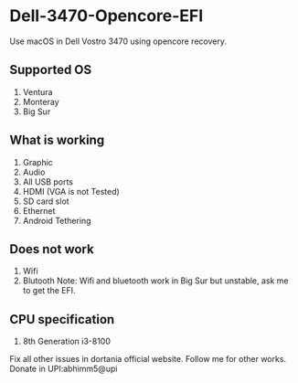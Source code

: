 # Dell-3470-Opencore-EFI
Use macOS in Dell Vostro 3470 using opencore recovery. 

## Supported OS
1. Ventura
2. Monteray
3. Big Sur

## What is working
1. Graphic 
2. Audio
3. All USB ports
4. HDMI (VGA is not Tested)
5. SD card slot
6. Ethernet
7. Android Tethering

## Does not work
1. Wifi 
2. Blutooth
Note: Wifi and bluetooth work in Big Sur but unstable, ask me to get the EFI.

## CPU specification
1. 8th Generation i3-8100

Fix all other issues in dortania official website.
Follow me for other works.
Donate in UPI:abhimm5@upi
   
